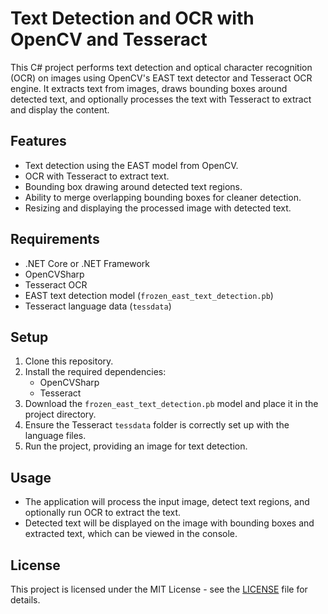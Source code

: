 ﻿# Text Detection and OCR with OpenCV and Tesseract

This C# project performs text detection and optical character recognition (OCR) on images using OpenCV's EAST text detector and Tesseract OCR engine. It extracts text from images, draws bounding boxes around detected text, and optionally processes the text with Tesseract to extract and display the content.

## Features

- Text detection using the EAST model from OpenCV.
- OCR with Tesseract to extract text.
- Bounding box drawing around detected text regions.
- Ability to merge overlapping bounding boxes for cleaner detection.
- Resizing and displaying the processed image with detected text.

## Requirements

- .NET Core or .NET Framework
- OpenCVSharp
- Tesseract OCR
- EAST text detection model (`frozen_east_text_detection.pb`)
- Tesseract language data (`tessdata`)

## Setup

1. Clone this repository.
2. Install the required dependencies:
   - OpenCVSharp
   - Tesseract
3. Download the `frozen_east_text_detection.pb` model and place it in the project directory.
4. Ensure the Tesseract `tessdata` folder is correctly set up with the language files.
5. Run the project, providing an image for text detection.

## Usage

- The application will process the input image, detect text regions, and optionally run OCR to extract the text.
- Detected text will be displayed on the image with bounding boxes and extracted text, which can be viewed in the console.

## License

This project is licensed under the MIT License - see the [LICENSE](LICENSE) file for details.
